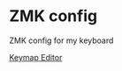 # ZMK config

ZMK config for my keyboard


[Keymap Editor](https://nickcoutsos.github.io/keymap-editor/)
